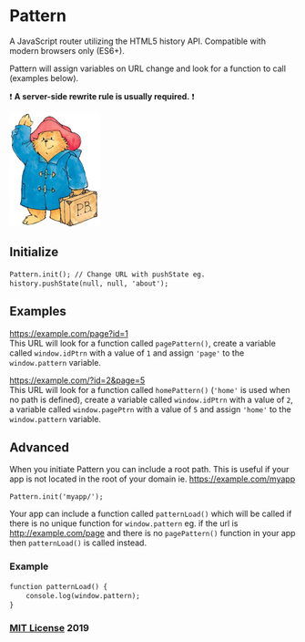 # Pattern

A JavaScript router utilizing the HTML5 history API. Compatible with modern browsers only (ES6+).

Pattern will assign variables on URL change and look for a function to call (examples below).

❗ **A server-side rewrite rule is usually required.** ❗

<img src="pattern.png" width="160" height="200">

## Initialize

```
Pattern.init(); // Change URL with pushState eg. history.pushState(null, null, 'about');
```

## Examples

https://example.com/page?id=1  
This URL will look for a function called ```pagePattern()```, create a variable called ```window.idPtrn``` with a value of ```1``` and assign ```'page'``` to the ```window.pattern``` variable.

https://example.com/?id=2&page=5  
This URL will look for a function called ```homePattern()``` (```'home'``` is used when no path is defined), create a variable called ```window.idPtrn``` with a value of ```2```, a variable called ```window.pagePtrn``` with a value of ```5``` and assign ```'home'``` to the ```window.pattern``` variable.

## Advanced

When you initiate Pattern you can include a root path. This is useful if your app is not located in the root of your domain ie. https://example.com/myapp

```
Pattern.init('myapp/');
```

Your app can include a function called ```patternLoad()``` which will be called if there is no unique function for ```window.pattern``` eg. if the url is http://example.com/page and there is no ```pagePattern()``` function in your app then ```patternLoad()``` is called instead.

### Example

```
function patternLoad() {
    console.log(window.pattern);
}
```

### [MIT License](https://en.wikipedia.org/wiki/MIT_License) 2019